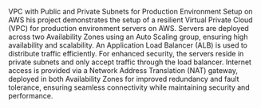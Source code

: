 VPC with Public and Private Subnets for Production Environment Setup on AWS
his project demonstrates the setup of a resilient Virtual Private Cloud (VPC) for production environment servers on AWS. Servers are deployed across two Availability Zones using an Auto Scaling group, ensuring high availability and scalability. An Application Load Balancer (ALB) is used to distribute traffic efficiently. For enhanced security, the servers reside in private subnets and only accept traffic through the load balancer. Internet access is provided via a Network Address Translation (NAT) gateway, deployed in both Availability Zones for improved redundancy and fault tolerance, ensuring seamless connectivity while maintaining security and performance.
